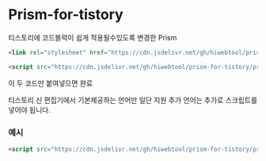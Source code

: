 # Prism-for-tistory
티스토리에 코드블럭이 쉽게 적용될수있도록 변경한 Prism
 ``` html
<link rel="stylesheet" href="https://cdn.jsdelivr.net/gh/hiwebtool/prism-for-tistory/prism.css">

<script src="https://cdn.jsdelivr.net/gh/hiwebtool/prism-for-tistory/prism.js"></script>
```
이 두 코드만 붙여넣으면 완료

티스토리 신 편집기에서 기본제공하는 언어만 일단 지원 추가 언어는 추가로 스크립트를 넣어야 됩니다.

### 예시
 ``` html
<script src="https://cdn.jsdelivr.net/gh/hiwebtool/prism-for-tistory/prism-sql.js"></script>
```
